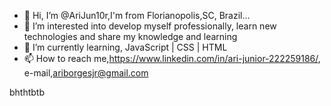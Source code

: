- 👋 Hi, I’m @AriJun10r,I'm from Florianopolis,SC, Brazil...
- 👀 I’m interested into develop myself professionally, learn new technologies and share my knowledge and learning
- 🌱 I’m currently learning, JavaScript | CSS | HTML
- 📫 How to reach me,https://www.linkedin.com/in/ari-junior-222259186/, e-mail,ariborgesjr@gmail.com

<!---
AriJun10r/AriJun10r is a ✨ special ✨ repository because its `README.md` (this file) appears on your GitHub profile.
You can click the Preview link to take a look at your changes.
--->
bhthtbtb